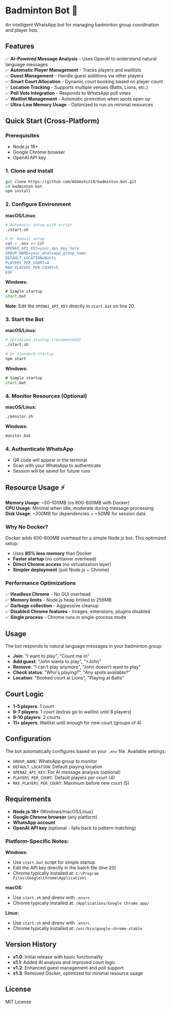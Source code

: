 # Badminton Bot 🏸

An intelligent WhatsApp bot for managing badminton group coordination and player lists.

## Features

✅ **AI-Powered Message Analysis** - Uses OpenAI to understand natural language messages  
✅ **Automatic Player Management** - Tracks players and waitlists  
✅ **Guest Management** - Handle guest additions via other players  
✅ **Smart Court Allocation** - Dynamic court booking based on player count  
✅ **Location Tracking** - Supports multiple venues (Batts, Lions, etc.)  
✅ **Poll Vote Integration** - Responds to WhatsApp poll votes  
✅ **Waitlist Management** - Automatic promotion when spots open up  
✅ **Ultra-Low Memory Usage** - Optimized to run on minimal resources

## Quick Start (Cross-Platform)

### Prerequisites

- Node.js 18+
- Google Chrome browser
- OpenAI API key

### 1. Clone and Install

```bash
git clone https://github.com/Adamshin19/badminton-bot.git
cd badminton-bot
npm install
```

### 2. Configure Environment

**macOS/Linux:**

```bash
# Automatic setup with script
./start.sh

# Or manual setup
cat > .env << EOF
OPENAI_API_KEY=your_api_key_here
GROUP_NAME=your_whatsapp_group_name
DEFAULT_LOCATION=Batts
PLAYERS_PER_COURT=4
MAX_PLAYERS_PER_COURT=5
EOF
```

**Windows:**

```cmd
# Simple startup
start.bat
```

**Note**: Edit the `OPENAI_API_KEY` directly in `start.bat` on line 20.

### 3. Start the Bot

**macOS/Linux:**

```bash
# Optimized startup (recommended)
./start.sh

# Or standard startup
npm start
```

**Windows:**

```cmd
# Simple startup
start.bat
```

### 4. Monitor Resources (Optional)

**macOS/Linux:**

```bash
./monitor.sh
```

**Windows:**

```cmd
monitor.bat
```

### 4. Authenticate WhatsApp

- QR code will appear in the terminal
- Scan with your WhatsApp to authenticate
- Session will be saved for future runs

## Resource Usage ⚡

**Memory Usage**: ~50-100MB (vs 600-800MB with Docker)  
**CPU Usage**: Minimal when idle, moderate during message processing  
**Disk Usage**: ~200MB for dependencies + ~50MB for session data

### Why No Docker?

Docker adds 600-800MB overhead for a simple Node.js bot. This optimized setup:

- Uses **85% less memory** than Docker
- **Faster startup** (no container overhead)
- **Direct Chrome access** (no virtualization layer)
- **Simpler deployment** (just Node.js + Chrome)

### Performance Optimizations

✅ **Headless Chrome** - No GUI overhead  
✅ **Memory limits** - Node.js heap limited to 256MB  
✅ **Garbage collection** - Aggressive cleanup  
✅ **Disabled Chrome features** - Images, extensions, plugins disabled  
✅ **Single process** - Chrome runs in single-process mode

## Usage

The bot responds to natural language messages in your badminton group:

- **Join**: "I want to play", "Count me in"
- **Add guest**: "John wants to play", "+John"
- **Remove**: "I can't play anymore", "John doesn't want to play"
- **Check status**: "Who's playing?", "Any spots available?"
- **Location**: "Booked court at Lions", "Playing at Batts"

## Court Logic

- **1-5 players**: 1 court
- **6-7 players**: 1 court (extras go to waitlist until 8 players)
- **8-10 players**: 2 courts
- **11+ players**: Waitlist until enough for new court (groups of 4)

## Configuration

The bot automatically configures based on your `.env` file. Available settings:

- `GROUP_NAME`: WhatsApp group to monitor
- `DEFAULT_LOCATION`: Default playing location
- `OPENAI_API_KEY`: For AI message analysis (optional)
- `PLAYERS_PER_COURT`: Default players per court (4)
- `MAX_PLAYERS_PER_COURT`: Maximum before new court (5)

## Requirements

- **Node.js 18+** (Windows/macOS/Linux)
- **Google Chrome browser** (any platform)
- **WhatsApp account**
- **OpenAI API key** (optional - falls back to pattern matching)

### Platform-Specific Notes:

**Windows:**

- Use `start.bat` script for simple startup
- Edit the API key directly in the batch file (line 20)
- Chrome typically installed at: `C:\Program Files\Google\Chrome\Application\`

**macOS:**

- Use `start.sh` and direnv with `.envrc`
- Chrome typically installed at: `/Applications/Google Chrome.app/`

**Linux:**

- Use `start.sh` and direnv with `.envrc`
- Chrome typically installed at: `/usr/bin/google-chrome-stable`

## Version History

- **v1.0**: Initial release with basic functionality
- **v1.1**: Added AI analysis and improved court logic
- **v1.2**: Enhanced guest management and poll support
- **v1.3**: Removed Docker, optimized for minimal resource usage

## License

MIT License

